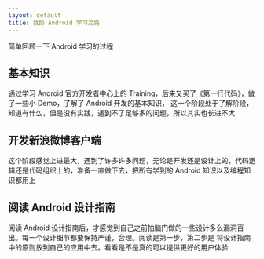 ```yaml
---
layout: default
title: 我的 Android 学习之路
---
```


简单回顾一下 Android 学习的过程

## 基本知识 

通过学习 Android 官方开发者中心上的 Training，后来又买了《第一行代码》，做了一些小 Demo，了解了 Android 开发的基本知识，
这一个阶段处于了解阶段，知道有什么，但是没有实践，遇到不了足够多的问题，所以其实也长进不大

## 开发新浪微博客户端

这个阶段感觉上进最大，遇到了许多许多问题，无论是开发还是设计上的，代码逻辑还是代码组织上的，准备一直做下去，把所有学到的 Android 
知识以及编程知识都用上

## 阅读 Android 设计指南

阅读 Android 设计指南后，才感觉到自己之前拍脑门做的一些设计多么漏洞百出。每一个设计细节都要保持严谨，合理。阅读是第一步，第二步是
将设计指南中的原则放到自己的应用中去。看看是不是真的可以提供更好的用户体验
